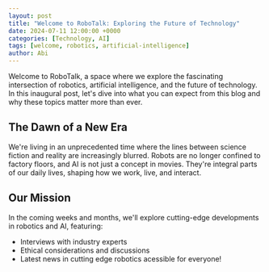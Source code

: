 ```yaml
---
layout: post
title: "Welcome to RoboTalk: Exploring the Future of Technology"
date: 2024-07-11 12:00:00 +0000
categories: [Technology, AI]
tags: [welcome, robotics, artificial-intelligence]
author: Abi 
---
```


Welcome to RoboTalk, a space where we explore the fascinating intersection of robotics, artificial intelligence, and the future of technology. In this inaugural post, let's dive into what you can expect from this blog and why these topics matter more than ever.

## The Dawn of a New Era

We're living in an unprecedented time where the lines between science fiction and reality are increasingly blurred. Robots are no longer confined to factory floors, and AI is not just a concept in movies. They're integral parts of our daily lives, shaping how we work, live, and interact.


## Our Mission

In the coming weeks and months, we'll explore cutting-edge developments in robotics and AI, featuring:

- Interviews with industry experts
- Ethical considerations and discussions
- Latest news in cutting edge robotics acessible for everyone!


